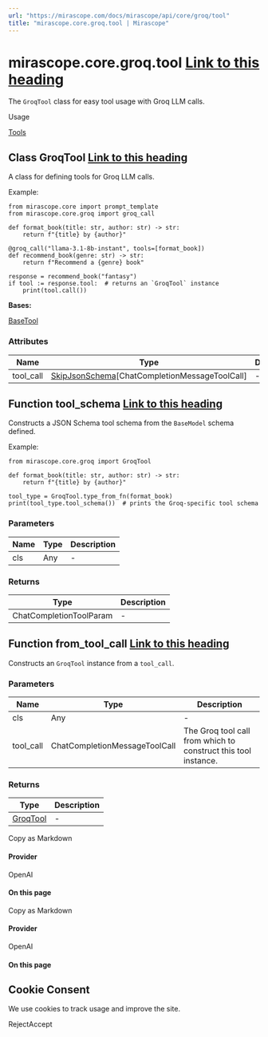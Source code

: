 ```yaml
---
url: "https://mirascope.com/docs/mirascope/api/core/groq/tool"
title: "mirascope.core.groq.tool | Mirascope"
---
```


# mirascope.core.groq.tool [Link to this heading](https://mirascope.com/docs/mirascope/api/core/groq/tool\#mirascope-core-groq-tool)

The `GroqTool` class for easy tool usage with Groq LLM calls.

Usage

[Tools](https://mirascope.com/docs/mirascope/learn/tools)

## Class GroqTool [Link to this heading](https://mirascope.com/docs/mirascope/api/core/groq/tool\#groqtool)

A class for defining tools for Groq LLM calls.

Example:

```
from mirascope.core import prompt_template
from mirascope.core.groq import groq_call

def format_book(title: str, author: str) -> str:
    return f"{title} by {author}"

@groq_call("llama-3.1-8b-instant", tools=[format_book])
def recommend_book(genre: str) -> str:
    return f"Recommend a {genre} book"

response = recommend_book("fantasy")
if tool := response.tool:  # returns an `GroqTool` instance
    print(tool.call())
```

**Bases:**

[BaseTool](https://mirascope.com/docs/mirascope/api/core/base/tool#basetool)

### Attributes

| Name | Type | Description |
| --- | --- | --- |
| tool\_call | [SkipJsonSchema](https://docs.pydantic.dev/latest/api/json_schema/#pydantic.json_schema.SkipJsonSchema)\[ChatCompletionMessageToolCall\] | - |

## Function tool\_schema [Link to this heading](https://mirascope.com/docs/mirascope/api/core/groq/tool\#tool-schema)

Constructs a JSON Schema tool schema from the `BaseModel` schema defined.

Example:

```
from mirascope.core.groq import GroqTool

def format_book(title: str, author: str) -> str:
    return f"{title} by {author}"

tool_type = GroqTool.type_from_fn(format_book)
print(tool_type.tool_schema())  # prints the Groq-specific tool schema
```

### Parameters

| Name | Type | Description |
| --- | --- | --- |
| cls | Any | - |

### Returns

| Type | Description |
| --- | --- |
| ChatCompletionToolParam | - |

## Function from\_tool\_call [Link to this heading](https://mirascope.com/docs/mirascope/api/core/groq/tool\#from-tool-call)

Constructs an `GroqTool` instance from a `tool_call`.

### Parameters

| Name | Type | Description |
| --- | --- | --- |
| cls | Any | - |
| tool\_call | ChatCompletionMessageToolCall | The Groq tool call from which to construct this tool instance. |

### Returns

| Type | Description |
| --- | --- |
| [GroqTool](https://mirascope.com/docs/mirascope/api/core/groq/tool#groqtool) | - |

Copy as Markdown

#### Provider

OpenAI

#### On this page

Copy as Markdown

#### Provider

OpenAI

#### On this page

## Cookie Consent

We use cookies to track usage and improve the site.

RejectAccept